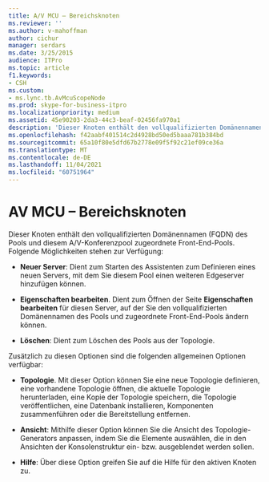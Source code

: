 ```yaml
---
title: A/V MCU – Bereichsknoten
ms.reviewer: ''
ms.author: v-mahoffman
author: cichur
manager: serdars
ms.date: 3/25/2015
audience: ITPro
ms.topic: article
f1.keywords:
- CSH
ms.custom:
- ms.lync.tb.AvMcuScopeNode
ms.prod: skype-for-business-itpro
ms.localizationpriority: medium
ms.assetid: 45e90203-2da3-44c3-beaf-02456fa970a1
description: 'Dieser Knoten enthält den vollqualifizierten Domänennamen (FQDN) des Pools und diesem A/V-Konferenzpool zugeordnete Front-End-Pools. Folgende Möglichkeiten stehen zur Verfügung:'
ms.openlocfilehash: f42aabf401514c2d4928bd50ed5baaa781b384bd
ms.sourcegitcommit: 65a10f80e5dfd67b2778e09f5f92c21ef09ce36a
ms.translationtype: MT
ms.contentlocale: de-DE
ms.lasthandoff: 11/04/2021
ms.locfileid: "60751964"
---
```

# <a name="av-mcu-scope-node"></a>AV MCU – Bereichsknoten
 
Dieser Knoten enthält den vollqualifizierten Domänennamen (FQDN) des Pools und diesem A/V-Konferenzpool zugeordnete Front-End-Pools. Folgende Möglichkeiten stehen zur Verfügung:
  
- **Neuer Server**: Dient zum Starten des Assistenten zum Definieren eines neuen Servers, mit dem Sie diesem Pool einen weiteren Edgeserver hinzufügen können.
    
- **Eigenschaften bearbeiten**. Dient zum Öffnen der Seite **Eigenschaften bearbeiten** für diesen Server, auf der Sie den vollqualifizierten Domänennamen des Pools und zugeordnete Front-End-Pools ändern können.
    
- **Löschen**: Dient zum Löschen des Pools aus der Topologie.
    
Zusätzlich zu diesen Optionen sind die folgenden allgemeinen Optionen verfügbar:
  
- **Topologie**. Mit dieser Option können Sie eine neue Topologie definieren, eine vorhandene Topologie öffnen, die aktuelle Topologie herunterladen, eine Kopie der Topologie speichern, die Topologie veröffentlichen, eine Datenbank installieren, Komponenten zusammenführen oder die Bereitstellung entfernen.
    
- **Ansicht**: Mithilfe dieser Option können Sie die Ansicht des Topologie-Generators anpassen, indem Sie die Elemente auswählen, die in den Ansichten der Konsolenstruktur ein- bzw. ausgeblendet werden sollen.
    
- **Hilfe**: Über diese Option greifen Sie auf die Hilfe für den aktiven Knoten zu.
    

